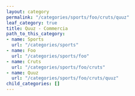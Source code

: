 ```yaml
---
layout: category
permalink: "/categories/sports/foo/cruts/quuz"
leaf_category: true
title: Quuz - Commercia
path_to_this_category:
- name: Sports
  url: "/categories/sports"
- name: Foo
  url: "/categories/sports/foo"
- name: Cruts
  url: "/categories/sports/foo/cruts"
- name: Quuz
  url: "/categories/sports/foo/cruts/quuz"
child_categories: []
---
```

